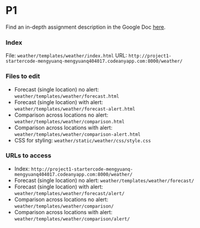 # P1
Find an in-depth assignment description in the Google Doc [here](https://docs.google.com/document/d/18VBl8AfogpKVgx7QG7TTYnWRRpO8nH_w53q8Rxrk1H4). 

### Index
File: `weather/templates/weather/index.html`
URL: `http://project1-startercode-mengyuanq-mengyuanq404017.codeanyapp.com:8000/weather/`

### Files to edit
* Forecast (single location) no alert: `weather/templates/weather/forecast.html`
* Forecast (single location) with alert: `weather/templates/weather/forecast-alert.html`
* Comparison across locations no alert: `weather/templates/weather/comparison.html`
* Comparison across locations with alert: `weather/templates/weather/comparison-alert.html`
* CSS for styling: `weather/static/weather/css/style.css`

### URLs to access
* Index: `http://project1-startercode-mengyuanq-mengyuanq404017.codeanyapp.com:8000/weather/`
* Forecast (single location) no alert: `weather/templates/weather/forecast/`
* Forecast (single location) with alert: `weather/templates/weather/forecast/alert/`
* Comparison across locations no alert: `weather/templates/weather/comparison/`
* Comparison across locations with alert: `weather/templates/weather/comparison/alert/`
